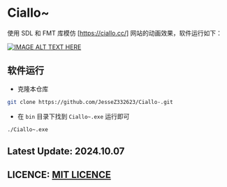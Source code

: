 # Ciallo~

使用 SDL 和 FMT 库模仿 [https://ciallo.cc/] 网站的动画效果，软件运行如下：

[![IMAGE ALT TEXT HERE](https://img.youtube.com/vi/lnl1-cXjDFM/0.jpg)](https://www.youtube.com/watch?v=YOUTUBE_VIDEO_ID_HERE)

## 软件运行

- 克隆本仓库

```bash
git clone https://github.com/JesseZ332623/Ciallo-.git
```

- 在 `bin` 目录下找到 `Ciallo~.exe` 运行即可

```bash
./Ciallo~.exe
```

## Latest Update: 2024.10.07

## LICENCE: [MIT LICENCE](https://github.com/JesseZ332623/Ciallo-/blob/main/LICENSE)
